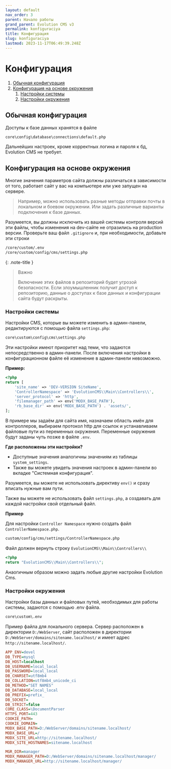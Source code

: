 ```yaml
---
layout: default
nav_order: 3
parent: Начало работы
grand_parent: Evolution CMS v3
permalink: konfiguraciya
title: Конфигурация
slug: konfiguraciya
lastmod: 2023-11-17T06:49:39.248Z
---
```


# Конфигурация

1. [Обычная конфигурация](#section1)
1. [Конфигурация на основе окружения](#section2)
    1. [Настройки системы](#section2-1)
    1. [Настройки окружения](#section2-2)

## Обычная конфигурация <a name="section1"></a>

Доступы к базе данных хранятся в файле

```bash
core\config\database\connections\default.php
```

Дальнейших настроек, кроме корректных логина и пароля к бд, Evolution CMS не требует.

## Конфигурация на основе окружения <a name="section2"></a>

Многие значения параметров сайта должны различаться в зависимости от того, работает сайт у вас на компьютере или уже запущен на сервере.

> Например, можно использовать разные методы отправки почты в локальном и боевом окружении. Или задать различные варианты подключения к базе данных.

Разумеется, вы должны исключить из вашей системы контроля версий эти файлы, чтобы изменения на dev-сайте не отразились на production версии.
Проверьте ваш файл `.gitignore` и, при необходимости, добавьте эти строки

```bash
/core/custom/.env
/core/custom/config/cms/settings.php
```

{: .note-title }
> Важно
>
> Включение этих файлов в репозиторий будет угрозой безопасности. Если злоумышленник получит доступ к репозиторию, данные о доступах к базе данных и конфигурации сайта будут раскрыты.

### Настройки системы <a name="section2-1"></a>

Настройки CMS, которые вы можете изменить в админ-панели, редактируются с  помощью файла `settings.php`:

```bash
core\custom\config\cms\settings.php
```

Эти настройки имеют приоритет над теми, что задаются непосредственно в админ-панели. После включения настройки в конфигурационном файле её изменение в админ-панели невозможно.

**Пример:**

```php
<?php
return [
    'site_name' => 'DEV-VERSION SiteName',
    'ControllerNamespace' => 'EvolutionCMS\\Main\\Controllers\\',
    'server_protocol' => 'http',
    'filemanager_path' => env('MODX_BASE_PATH'), 
    'rb_base_dir' => env('MODX_BASE_PATH') . 'assets/',
];
```

В примере мы задаём для сайта имя, назначаем область имён для контроллеров, выбираем протокол http для ссылок и устанавливаем файловые пути из переменных окружения. Переменные окружения будут заданы чуть позже в файле `.env`.

**Где расположены эти настройки?**

* Доступные значения аналогичны значениям из таблицы `system_settings`. 
* Также вы можете увидеть значения настроек в админ-панели во вкладке "Системная конфигурация".

Разумеется, вы можете не использовать директиву `env()` и сразу вписать нужные вам пути.

Также вы можете не использовать файл `settings.php`, а создавать для каждой настройки свой отдельный файл.

**Пример**

Для настройки `Controller Namespace`
нужно создать файл `ControllerNamespace.php`.

```bash
custom/config/cms/settings/ControllerNamespace.php
````

Файл должен вернуть строку `EvolutionCMS\\Main\\Controllers\\`

```php
<?php
return "EvolutionCMS\\Main\\Controllers\\";
```

Анаогичным образом можно задать любые другие настройки Evolution Cms.

### Настройки окружения <a name="section2-2"></a>

Настройки базы данных и файловых путей, необходимых для работы системы, задаются  с помощью .env файла.

```bash
core\custom\.env
```

Пример файла для локального сервера. Сервер расположен в директории `D:/WebServer`, сайт расположен в директории `D:/WebServer/domains/sitename.localhost/` и имеет адрес `http://sitename.localhost/`.

```ini
APP_ENV=devel
DB_TYPE=mysql
DB_HOST=localhost
DB_USERNAME=local_local
DB_PASSWORD=local_local
DB_CHARSET=utf8mb4
DB_COLLATION=utf8mb4_unicode_ci
DB_METHOD="SET NAMES"
DB_DATABASE=local_local
DB_PREFIX=prefix_
DB_SOCKET=
DB_STRICT=false
CORE_CLASS=\DocumentParser
HTTPS_PORT=443
COOKIE_PATH=
COOKIE_DOMAIN=
MODX_BASE_PATH=D:/WebServer/domains/sitename.localhost/
MODX_BASE_URL=/
MODX_SITE_URL=http://sitename.localhost/
MODX_SITE_HOSTNAMES=sitename.localhost

MGR_DIR=manager
MODX_MANAGER_PATH=D:/WebServer/domains/sitename.localhost/manager/
MODX_MANAGER_URL=http://sitename.localhost/manager/

```
